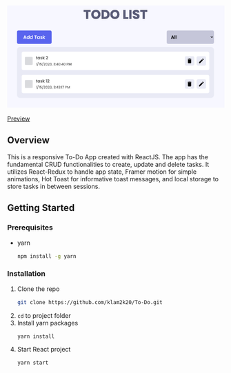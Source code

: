 <p align="center">
    <img src="public/banner.png">
</p>

[Preview](https://klam2k20.github.io/To-Do/)

## Overview

This is a responsive To-Do App created with ReactJS. The app has the fundamental CRUD functionalities to create, update and delete tasks.
It utilizes React-Redux to handle app state, Framer motion for simple animations, Hot Toast for informative toast messages, and local
storage to store tasks in between sessions.

## Getting Started

### Prerequisites

- yarn
  ```sh
  npm install -g yarn
  ```

### Installation

1. Clone the repo
   ```sh
   git clone https://github.com/klam2k20/To-Do.git
   ```
2. `cd` to project folder
3. Install yarn packages
   ```sh
   yarn install
   ```
4. Start React project
   ```sh
   yarn start
   ```
